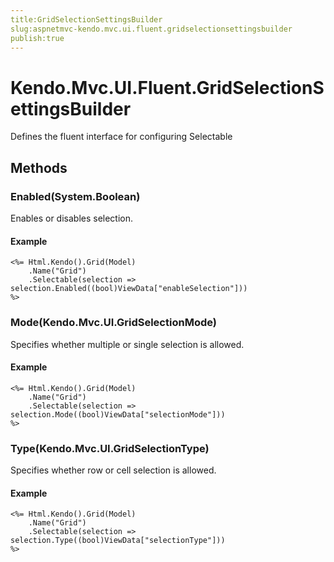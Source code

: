 ```yaml
---
title:GridSelectionSettingsBuilder
slug:aspnetmvc-kendo.mvc.ui.fluent.gridselectionsettingsbuilder
publish:true
---
```


# Kendo.Mvc.UI.Fluent.GridSelectionSettingsBuilder
Defines the fluent interface for configuring Selectable



## Methods

### Enabled(System.Boolean)
Enables or disables selection.

#### Example

    <%= Html.Kendo().Grid(Model)
        .Name("Grid")
        .Selectable(selection => selection.Enabled((bool)ViewData["enableSelection"]))
    %>
        




### Mode(Kendo.Mvc.UI.GridSelectionMode)
Specifies whether multiple or single selection is allowed.

#### Example

    <%= Html.Kendo().Grid(Model)
        .Name("Grid")
        .Selectable(selection => selection.Mode((bool)ViewData["selectionMode"]))
    %>
        




### Type(Kendo.Mvc.UI.GridSelectionType)
Specifies whether row or cell selection is allowed.

#### Example

    <%= Html.Kendo().Grid(Model)
        .Name("Grid")
        .Selectable(selection => selection.Type((bool)ViewData["selectionType"]))
    %>
        





